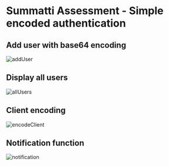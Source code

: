 # Summatti Assessment - Simple encoded authentication

## Add user with base64 encoding
![addUser](https://user-images.githubusercontent.com/4246528/153771292-3b031374-9488-498f-9426-c3b7283b579e.png) 

## Display all users
![allUsers](https://user-images.githubusercontent.com/4246528/153771298-6bf0984a-bb16-4f20-8230-829f85fb43b3.png)

## Client encoding
![encodeClient](https://user-images.githubusercontent.com/4246528/153771284-4899a04e-cc2d-46c8-9b76-aa889876be0e.png)

## Notification function
![notification](https://user-images.githubusercontent.com/4246528/153771295-5f6e2b17-3720-496a-be89-4b2516ffc69f.png) 


